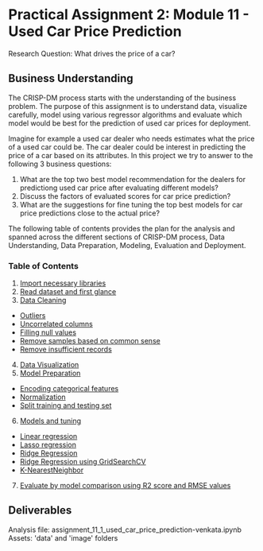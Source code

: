 # Practical Assignment 2: Module 11 - Used Car Price Prediction
Research Question: What drives the price of a car?

## Business Understanding

The CRISP-DM process starts with the understanding of the business problem. The purpose of this assignment is to understand data, visualize carefully, model using various regressor algorithms and evaluate which model would be best for the prediction of used car prices for deployment.  

Imagine for example a used car dealer who needs estimates what the price of a used car could be. The car dealer could be interest in predicting the price of a car based on its attributes. In this project we try to answer to the following 3 business questions:

1. What are the top two best model recommendation for the dealers for predictiong used car price after evaluating different models? <br>
2. Discuss the factors of evaluated scores for car price prediction? <br>
3. What are the suggestions for fine tuning the top best models for car price predictions close to the actual price? <br>

The following table of contents provides the plan for the analysis and spanned across the different sections of CRISP-DM process, Data Understanding, Data Preparation, Modeling, Evaluation and Deployment.

<a id="head"></a>
### Table of Contents 
1. [Import necessary libraries](#1)<br>
2. [Read dataset and first glance](#2)<br>
3. [Data Cleaning](#3)
  - [Outliers](#3.1)
  - [Uncorrelated columns](#3.2)
  - [Filling null values](#3.3)
  - [Remove samples based on common sense](#3.4)
  - [Remove insufficient records](#3.5)<br>
4. [Data Visualization](#4)<br>
5. [Model Preparation](#5)
  - [Encoding categorical features](#5.1)
  - [Normalization](#5.2)
  - [Split training and testing set](#5.3)<br>
6. [Models and tuning](#6)
  - [Linear regression](#6.1)
  - [Lasso regression](#6.2)
  - [Ridge Regression](#6.3)
  - [Ridge Regression using GridSearchCV](#6.4)
  - [K-NearestNeighbor](#6.5)<br>
7. [Evaluate by model comparison using R2 score and RMSE values](#7)<br>

## Deliverables

Analysis file: assignment_11_1_used_car_price_prediction-venkata.ipynb <br>
Assets: 'data' and 'image' folders
